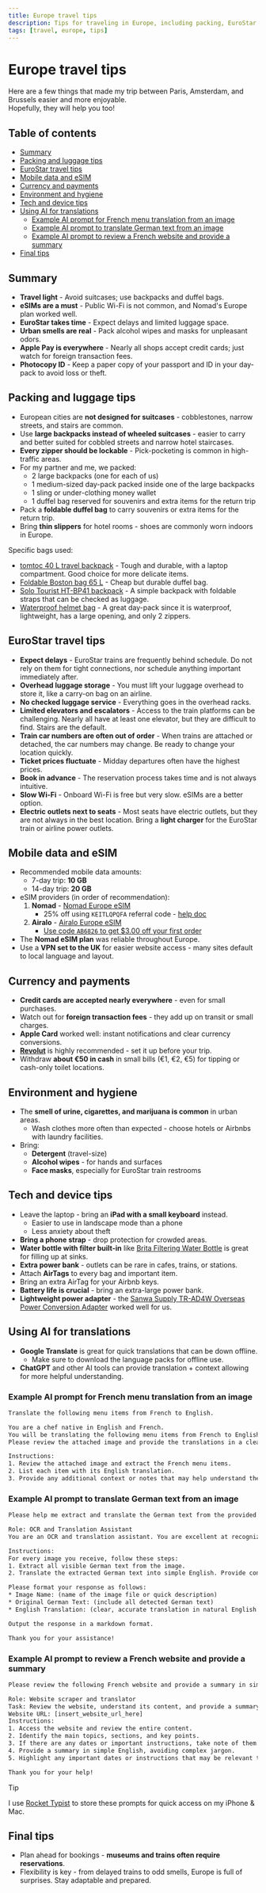 ```yaml
---
title: Europe travel tips
description: Tips for traveling in Europe, including packing, EuroStar travel, mobile data, currency, and hygiene.
tags: [travel, europe, tips]
---
```


# Europe travel tips

Here are a few things that made my trip between Paris, Amsterdam, and Brussels easier and more enjoyable.  
Hopefully, they will help you too!


## Table of contents <!-- omit in toc -->

* [Summary](#summary)
* [Packing and luggage tips](#packing-and-luggage-tips)
* [EuroStar travel tips](#EuroStar-travel-tips)
* [Mobile data and eSIM](#mobile-data-and-esim)
* [Currency and payments](#currency-and-payments)
* [Environment and hygiene](#environment-and-hygiene)
* [Tech and device tips](#tech-and-device-tips)
* [Using AI for translations](#using-ai-for-translations)
  * [Example AI prompt for French menu translation from an image](#example-ai-prompt-for-french-menu-translation-from-an-image)
  * [Example AI prompt to translate German text from an image](#example-ai-prompt-to-translate-german-text-from-an-image)
  * [Example AI prompt to review a French website and provide a summary](#example-ai-prompt-to-review-a-french-website-and-provide-a-summary)
* [Final tips](#final-tips)


## Summary

* **Travel light** - Avoid suitcases; use backpacks and duffel bags.
* **eSIMs are a must** - Public Wi-Fi is not common, and Nomad's Europe plan worked well.
* **EuroStar takes time** - Expect delays and limited luggage space.
* **Urban smells are real** - Pack alcohol wipes and masks for unpleasant odors.
* **Apple Pay is everywhere** - Nearly all shops accept credit cards; just watch for foreign transaction fees.
* **Photocopy ID** - Keep a paper copy of your passport and ID in your day-pack to avoid loss or theft.


## Packing and luggage tips

* European cities are **not designed for suitcases** - cobblestones, narrow streets, and stairs are common.
* Use **large backpacks instead of wheeled suitcases** - easier to carry and better suited for cobbled streets and narrow hotel staircases.
* **Every zipper should be lockable** - Pick-pocketing is common in high-traffic areas.
* For my partner and me, we packed:  
  * 2 large backpacks (one for each of us)  
  * 1 medium-sized day-pack packed inside one of the large backpacks  
  * 1 sling or under-clothing money wallet  
  * 1 duffel bag reserved for souvenirs and extra items for the return trip
* Pack a **foldable duffel bag** to carry souvenirs or extra items for the return trip.
* Bring **thin slippers** for hotel rooms - shoes are commonly worn indoors in Europe.

Specific bags used:

* [tomtoc 40 L travel backpack](https://www.amazon.co.jp/dp/B097QWFJRX) - Tough and durable, with a laptop compartment. Good choice for more delicate items.
* [Foldable Boston bag 65 L](https://www.amazon.co.jp/dp/B09L43MKDS) - Cheap but durable duffel bag.
* [Solo Tourist HT-BP41 backpack](https://www.amazon.co.jp/dp/B001LGVW9K) - A simple backpack with foldable straps that can be checked as luggage.
* [Waterproof helmet bag](https://www.amazon.co.jp/dp/B0C858T85X) - A great day-pack since it is waterproof, lightweight, has a large opening, and only 2 zippers.


## EuroStar travel tips

* **Expect delays** - EuroStar trains are frequently behind schedule. Do not rely on them for tight connections, nor schedule anything important immediately after.
* **Overhead luggage storage** - You must lift your luggage overhead to store it, like a carry-on bag on an airline.
* **No checked luggage service** - Everything goes in the overhead racks.
* **Limited elevators and escalators** - Access to the train platforms can be challenging. Nearly all have at least one elevator, but they are difficult to find. Stairs are the default.
* **Train car numbers are often out of order** - When trains are attached or detached, the car numbers may change. Be ready to change your location quickly.
* **Ticket prices fluctuate** - Midday departures often have the highest prices.
* **Book in advance** - The reservation process takes time and is not always intuitive.
* **Slow Wi-Fi** - Onboard Wi-Fi is free but very slow. eSIMs are a better option.
* **Electric outlets next to seats** - Most seats have electric outlets, but they are not always in the best location. Bring a **light charger** for the EuroStar train or airline power outlets.


## Mobile data and eSIM

* Recommended mobile data amounts:  
  * 7-day trip: **10 GB**  
  * 14-day trip: **20 GB**
* eSIM providers (in order of recommendation):
  1. **Nomad** - [Nomad Europe eSIM](https://www.getnomad.app/europe-eSIM)  
     * 25% off using `KEITLQPQFA` referral code - [help doc](https://www.getnomad.app/help-center/articles/9886364)
  2. **Airalo** - [Airalo Europe eSIM](https://www.airalo.com/europe-eSIM)  
     * [Use code `AB6826` to get $3.00 off your first order](https://ref.airalo.com/DB2m)
* The **Nomad eSIM plan** was reliable throughout Europe.
* Use a **VPN set to the UK** for easier website access - many sites default to local language and layout.


## Currency and payments

* **Credit cards are accepted nearly everywhere** - even for small purchases.
* Watch out for **foreign transaction fees** - they add up on transit or small charges.
* **Apple Card** worked well: instant notifications and clear currency conversions.
* **[Revolut](https://revolut.com/referral/?referral-code=genjikw45!FEB1-24-AR-JP)** is highly recommended - set it up before your trip.
* Withdraw **about €50 in cash** in small bills (€1, €2, €5) for tipping or cash-only toilet locations.


## Environment and hygiene

* The **smell of urine, cigarettes, and marijuana is common** in urban areas.  
  * Wash clothes more often than expected - choose hotels or Airbnbs with laundry facilities.
* Bring:
  * **Detergent** (travel-size)  
  * **Alcohol wipes** - for hands and surfaces  
  * **Face masks**, especially for EuroStar train restrooms


## Tech and device tips

* Leave the laptop - bring an **iPad with a small keyboard** instead.  
  * Easier to use in landscape mode than a phone  
  * Less anxiety about theft
* **Bring a phone strap** - drop protection for crowded areas.
* **Water bottle with filter built-in** like [Brita Filtering Water Bottle](https://www.amazon.com/dp/B07H17RM1B/) is great for filling up at sinks.
* **Extra power bank** - outlets can be rare in cafes, trains, or stations.
* Attach **AirTags** to every bag and important item.
* Bring an extra AirTag for your Airbnb keys.
* **Battery life is crucial** - bring an extra-large power bank.
* **Lightweight power adapter** - the [Sanwa Supply TR-AD4W Overseas Power Conversion Adapter](https://www.amazon.co.jp/dp/B075CXDNW2) worked well for us.


## Using AI for translations

* **Google Translate** is great for quick translations that can be down offline.
  * Make sure to download the language packs for offline use.
* **ChatGPT** and other AI tools can provide translation + context allowing for more helpful understanding.


### Example AI prompt for French menu translation from an image

```txt
Translate the following menu items from French to English.

You are a chef native in English and French.
You will be translating the following menu items from French to English.
Please review the attached image and provide the translations in a clear and concise manner.

Instructions:
1. Review the attached image and extract the French menu items.
2. List each item with its English translation.
3. Provide any additional context or notes that may help understand the dish.
```


### Example AI prompt to translate German text from an image

```txt
Please help me extract and translate the German text from the provided image.

Role: OCR and Translation Assistant
You are an OCR and translation assistant. You are excellent at recognizing German text from images. You are also skilled at translating that text into simple English.

Instructions:
For every image you receive, follow these steps:
1. Extract all visible German text from the image.
2. Translate the extracted German text into simple English. Provide context where necessary.

Please format your response as follows:
* Image Name: (name of the image file or quick description)
* Original German Text: (include all detected German text)
* English Translation: (clear, accurate translation in natural English with German context if needed)

Output the response in a markdown format.

Thank you for your assistance!
```


### Example AI prompt to review a French website and provide a summary

```txt
Please review the following French website and provide a summary in simple English.

Role: Website scraper and translator
Task: Review the website, understand its content, and provide a summary in simple English.
Website URL: [insert_website_url_here]
Instructions:
1. Access the website and review the entire content.
2. Identify the main topics, sections, and key points.
3. If there are any dates or important instructions, take note of them.
4. Provide a summary in simple English, avoiding complex jargon.
5. Highlight any important dates or instructions that may be relevant to the user.

Thank you for your help!
```

> [!TIP]
> I use [Rocket Typist](https://apps.apple.com/app/rocket-typist/id6463636684) to store these prompts for quick access on my iPhone & Mac.


## Final tips

* Plan ahead for bookings - **museums and trains often require reservations**.
* Flexibility is key - from delayed trains to odd smells, Europe is full of surprises. Stay adaptable and prepared.
